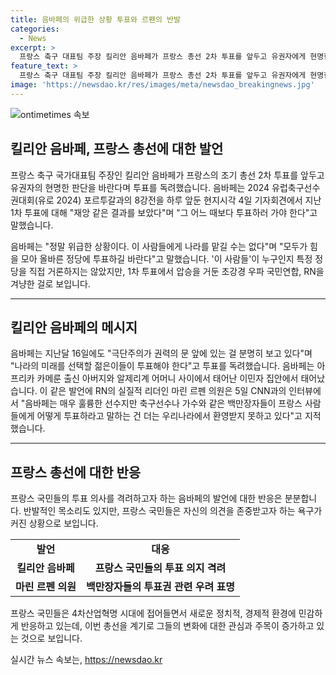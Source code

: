 ```yaml
---
title: 음바페의 위급한 상황 투표와 르펜의 반발
categories:
  - News
excerpt: >
  프랑스 축구 대표팀 주장 킬리안 음바페가 프랑스 총선 2차 투표를 앞두고 유권자에게 현명한 선택을 요청했습니다. 1차 투표 결과를 비판하며 재앙 같은 결과라고 언급한 음바페는 모두가 올바른 정당에 힘을 모아 투표하길 바란다고 말했습니다. 그의 발언은 우파 국민연합, RN을 겨냥한 것으로 보여지며, RN의 리더인 마린 르펜 의원은 음바페의 발언을 비판하며 프랑스인은 자기들이 옳다고 생각하는 것에 투표하길 원한다고 반박했습니다.음바페의 이러한 발언은 논란을 불러일으키고 있습니다.
feature_text: >
  프랑스 축구 대표팀 주장 킬리안 음바페가 프랑스 총선 2차 투표를 앞두고 유권자에게 현명한 선택을 요청했습니다. 1차 투표 결과를 비판하며 재앙 같은 결과라고 언급한 음바페는 모두가 올바른 정당에 힘을 모아 투표하길 바란다고 말했습니다. 그의 발언은 우파 국민연합, RN을 겨냥한 것으로 보여지며, RN의 리더인 마린 르펜 의원은 음바페의 발언을 비판하며 프랑스인은 자기들이 옳다고 생각하는 것에 투표하길 원한다고 반박했습니다.음바페의 이러한 발언은 논란을 불러일으키고 있습니다.
image: 'https://newsdao.kr/res/images/meta/newsdao_breakingnews.jpg'
---
```


<p><img src="https://newsdao.kr/res/images/meta/newsdao_breakingnews.jpg" alt="ontimetimes 속보" /></p>

<h2 data-ke-size="size26">킬리안 음바페, 프랑스 총선에 대한 발언</h2>

<p data-ke-size="size16">프랑스 축구 국가대표팀 주장인 킬리안 음바페가 프랑스의 조기 총선 2차 투표를 앞두고 유권자의 현명한 판단을  바란다며 투표를 독려했습니다. 음바페는 2024 유럽축구선수권대회(유로 2024) 포르투갈과의 8강전을 하루 앞둔 현지시각 4일 기자회견에서 지난 1차 투표에 대해 "재앙 같은 결과를 보았다"며 "그 어느 때보다 투표하러 가야 한다"고 말했습니다.</p>

<p data-ke-size="size16">음바페는 "정말 위급한 상황이다. 이 사람들에게 나라를 맡길 수는 없다"며 "모두가 힘을 모아 올바른 정당에 투표하길 바란다"고 말했습니다. '이 사람들'이 누구인지 특정 정당을 직접 거론하지는 않았지만, 1차 투표에서 압승을 거둔 초강경 우파 국민연합, RN을 겨냥한 걸로 보입니다. </p>

<hr>

<h2 data-ke-size="size26">킬리안 음바페의 메시지</h2>

<p data-ke-size="size16">음바페는 지난달 16일에도 "극단주의가 권력의 문 앞에 있는 걸 분명히 보고 있다"며 "나라의 미래를 선택할 젊은이들이 투표해야 한다"고 투표를 독려했습니다. 음바페는 아프리카 카메룬 출신 아버지와 알제리계 어머니 사이에서 태어난 이민자 집안에서 태어났습니다. 이 같은 발언에 RN의 실질적 리더인 마린 르펜 의원은 5일 CNN과의 인터뷰에서 "음바페는 매우 훌륭한 선수지만 축구선수나 가수와 같은 백만장자들이 프랑스 사람들에게 어떻게 투표하라고 말하는 건 더는 우리나라에서 환영받지 못하고 있다"고 지적했습니다.</p>

<hr>

<h2 data-ke-size="size26">프랑스 총선에 대한 반응</h2>

<p data-ke-size="size16">프랑스 국민들의 투표 의사를 격려하고자 하는 음바페의 발언에 대한 반응은 분분합니다. 반발적인 목소리도 있지만, 프랑스 국민들은 자신의 의견을 존중받고자 하는 욕구가 커진 상황으로 보입니다.</p>

<table>
    <tr>
        <td style="text-align: center; height: 17px;"><b>발언</b></td>
        <td style="text-align: center; height: 17px;"><b>대응</b></td>
    </tr>
    <tr>
        <td style="text-align: center; height: 17px;"><b>킬리안 음바페</b></td>
        <td style="text-align: center; height: 17px;"><b>프랑스 국민들의 투표 의지 격려</b></td>
    </tr>
    <tr>
        <td style="text-align: center; height: 17px;"><b>마린 르펜 의원</b></td>
        <td style="text-align: center; height: 17px;"><b>백만장자들의 투표권 관련 우려 표명</b></td>
    </tr>
</table>

<p data-ke-size="size16">프랑스 국민들은 4차산업혁명 시대에 접어들면서 새로운 정치적, 경제적 환경에 민감하게 반응하고 있는데, 이번 총선을 계기로 그들의 변화에 대한 관심과 주목이 증가하고 있는 것으로 보입니다.</p>
실시간 뉴스 속보는, <a href="https://newsdao.kr" rel="dofollow">https://newsdao.kr</a>


